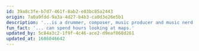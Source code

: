 ```yaml
---
id: 39a8c3fe-b7d7-461f-8ab2-e03bc85a2443
origin: 7a0a9fdd-9a3a-4d27-b4b3-ca0d3e26e5b1
description: '...is a drummer, composer, music producer and music nerd. In Stegreif his main job is to drum up the orchestral forces for good.'
fun_fact: '... can spend hours looking at maps.'
updated_by: 5c84a3c2-1f9f-4c46-ace2-d9eaf068d261
updated_at: 1686046642
---
```

